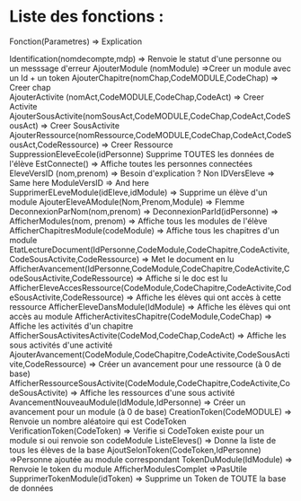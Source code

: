 # Liste des fonctions :

Fonction(Parametres)	=> Explication

Identification(nomdecompte,mdp)		=> Renvoie le statut d'une personne ou un messsage d'erreur
AjouterModule (nomModule) 	=>Creer un module avec un Id + un token
AjouterChapitre(nomChap,CodeMODULE,CodeChap)		=> Creer chap	
AjouterActivite	(nomAct,CodeMODULE,CodeChap,CodeAct)		=> Creer Activite
AjouterSousActivite(nomSousAct,CodeMODULE,CodeChap,CodeAct,CodeSousAct)		=> Creer SousActivite
AjouterRessource(nomRessource,CodeMODULE,CodeChap,CodeAct,CodeSousAct,CodeRessource)		=> Creer Ressource
SuppressionEleveEcole(idPersonne)		Supprime TOUTES les données de l'élève
EstConnecte()		=> Affiche toutes les personnes connectées
EleveVersID (nom,prenom)		=> Besoin d'explication ? Non
IDVersEleve		=> Same here
ModuleVersID		=> And here
SupprimerELeveModule(idEleve,idModule)		=> Supprime un élève d'un module 
AjouterEleveAModule(Nom,Prenom,Module)		=> Flemme 
DeconnexionParNom(nom,prenom)		=> 
DeconnexionParId(idPersonne)		=>
AfficherModules(nom, prenom) 		=> Affiche tous les modules de l'élève
AfficherChapitresModule(codeModule)	=> Affiche tous les chapitres d'un module
EtatLectureDocument(IdPersonne,CodeModule,CodeChapitre,CodeActivite,CodeSousActivite,CodeRessource)		=> Met le document en lu
AfficherAvancement(IdPersonne,CodeModule,CodeChapitre,CodeActivite,CodeSousActivite,CodeRessource)		=> Affiche si le doc est lu 
AfficherEleveAccesRessource(CodeModule,CodeChapitre,CodeActivite,CodeSousActivite,CodeRessource)		=> Affiche les élèves qui ont accès à cette ressource
AfficherEleveDansModule(IdModule)	=> Affiche les élèves qui ont accès au module
AfficherActivitesChapitre(CodeModule,CodeChap)		=> Affiche les activités d'un chapitre
AfficherSousActivitesActivite(CodeMod,CodeChap,CodeAct)		=> Affiche les sous activités d'une activité
AjouterAvancement(CodeModule,CodeChapitre,CodeActivite,CodeSousActivite,CodeRessource)		=> Créer un avancement pour une ressource (à 0 de base)
AfficherRessourceSousActivite(CodeModule,CodeChapitre,CodeActivite,CodeSousActivite)		=> Affiche les ressources d'une sous activité
AvancementNouveauModule(IdModule,IdPersonne)		=> Créer un avancement pour un module (à 0 de base)
CreationToken(CodeMODULE) 	=> Renvoie un nombre aléatoire qui est CodeToken
VerificationToken(CodeToken)		=> Verifie si CodeToken existe pour un module si oui renvoie son codeModule
ListeEleves()		=> Donne la liste de tous les élèves de la base
AjoutSelonToken(CodeToken,IdPersonne)	=>Personne ajoutée au module correspondant
TokenDuModule(IdModule)		=> Renvoie le token du module
AfficherModulesComplet =>PasUtile 
SupprimerTokenModule(idToken)   => Supprime un Token de TOUTE la base de données
